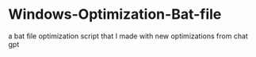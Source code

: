 # Windows-Optimization-Bat-file
a bat file optimization script that I made with new optimizations from chat gpt

